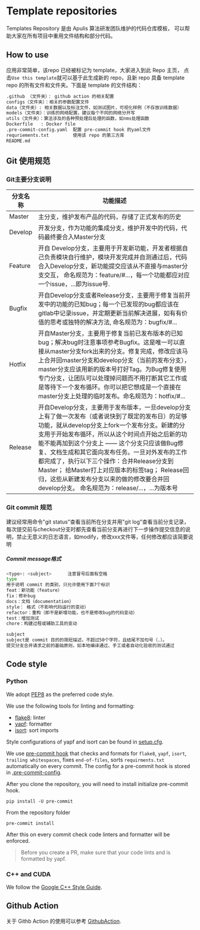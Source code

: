# Template repositories

Templates Repository 是由 Apulis 算法研发团队维护的代码仓库模板， 可以帮助大家在所有项目中重用文件结构和部分代码。

## How to use
应用非常简单，该repo 已经被标记为 template，大家进入到此 Repo 主页， 点击`Use this template`就可以基于此生成新的 repo，且新 repo 具备 template repo 的所有文件和文件夹。下面是 template 的文件结构：
```sh
.github （文件夹）： github action 的相关配置
configs（文件夹）：相关的参数配置文件
data（文件夹）: 相关数据以及标注文件，如测试图片，可视化样例（不存放训练数据）
models（文件夹）：训练的网络配置，建议每个不同的网络分开写
utils（文件夹）：算法涉及的各种预处理后处理的函数，如nms处理函数
Dockerfile   : Docker file
.pre-commit-config.yaml  配置 pre-commit hook 的yaml文件
requriements.txt         使用该 repo 的第三方库
README.md
```

## Git 使用规范

### Git主要分支说明


| 分支名称 |功能描述|
| ----------- | -------------------------------------------------------------------- |
|Master | 主分支，维护发布产品的代码，存储了正式发布的历史|
|Develop	|开发分支，作为功能的集成分支，维护开发中的代码，代码最终要合入Master分支|
|Feature   |开自 Develop分支，主要用于开发新功能，开发者根据自己负责模块自行维护，模块开发完成并自测通过后，代码合入Develop分支，新功能提交应该从不直接与master分支交互， 命名规范为：feature/#...，每一个功能都应对应一个issue，...即为issue号. |
| Bugfix	 | 开自Develop分支或者Release分支，主要用于修复当前开发中的功能的已知bug；每一个已发现的bug都应该在gitlab中记录issue，并定期更新当前解决进展，如有有价值的思考或独特的解决方法, 命名规范为：bugfix/#...|
| Hotfix |	开自Master分支，主要用于修复当前已发布版本的已知bug；解决bug时注意事项参考Bugfix。这是唯一可以直接从master分支fork出来的分支。修复完成，修改应该马上合并回master分支和develop分支（当前的发布分支），master分支应该用新的版本号打好Tag。为Bug修复使用专门分支，让团队可以处理掉问题而不用打断其它工作或是等待下一个发布循环。你可以把它想成是一个直接在master分支上处理的临时发布。命名规范为：hotfix/#... |
| Release	| 开自Develop分支，主要用于发布版本，一旦develop分支上有了做一次发布（或者说快到了既定的发布日）的足够功能，就从develop分支上fork一个发布分支。新建的分支用于开始发布循环，所以从这个时间点开始之后新的功能不能再加到这个分支上 —— 这个分支只应该做Bug修复、文档生成和其它面向发布任务。一旦对外发布的工作都完成了，执行以下三个操作：合并Release分支到Master； 给Master打上对应版本的标签tag； Release回归，这些从新建发布分支以来的做的修改要合并回develop分支。 命名规范为：release/...，...为版本号|


### Git commit 规范

建议经常用命令"git status"查看当前所在分支并用"git log"查看当前分支记录，每次提交前与checkout分支时都先查看当前分支再进行下一步操作提交信息的说明，禁止无意义的日志语言，如modify，修改xxx文件等，任何修改都应该简要说明
##### Commit message格式
```sh
<type>: <subject>      注意冒号后面有空格
type
用于说明 commit 的类别，只允许使用下面7个标识
feat：新功能（feature）
fix：修补bug
docs：文档（documentation）
style： 格式（不影响代码运行的变动）
refactor：重构（即不是新增功能，也不是修改bug的代码变动）
test：增加测试
chore：构建过程或辅助工具的变动

subject
subject是 commit 目的的简短描述，不超过50个字符，且结尾不加句号（.）。
提交分支合并请求之前的基础原则，如本地编译通过、手工或者自动化验收的测试通过
```

## Code style

### Python
We adopt [PEP8](https://www.python.org/dev/peps/pep-0008/) as the preferred code style.

We use the following tools for linting and formatting:
- [flake8](http://flake8.pycqa.org/en/latest/): linter
- [yapf](https://github.com/google/yapf): formatter
- [isort](https://github.com/timothycrosley/isort): sort imports

Style configurations of yapf and isort can be found in [setup.cfg](../setup.cfg).

We use [pre-commit hook](https://pre-commit.com/) that checks and formats for `flake8`, `yapf`, `isort`, `trailing whitespaces`,
 fixes `end-of-files`, sorts `requirments.txt` automatically on every commit.
The config for a pre-commit hook is stored in [.pre-commit-config](../.pre-commit-config.yaml).

After you clone the repository, you will need to install initialize pre-commit hook.

```
pip install -U pre-commit
```

From the repository folder
```
pre-commit install
```

After this on every commit check code linters and formatter will be enforced.


>Before you create a PR, make sure that your code lints and is formatted by yapf.

### C++ and CUDA
We follow the [Google C++ Style Guide](https://google.github.io/styleguide/cppguide.html).

## Github Action

关于 Githb Action 的使用可以参考 [GithubAction](docs/GithubAction.md).
